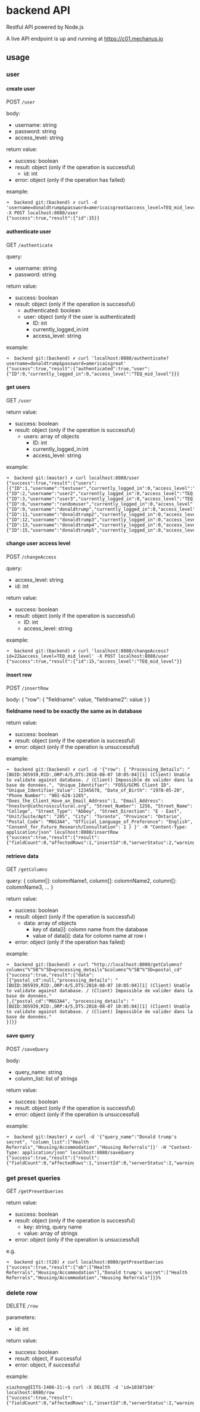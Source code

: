 # backend API
Restful API powered by Node.js

A live API endpoint is up and running at https://c01.mechanus.io

## usage

### user
#### create user
POST `/user`

body:
- username: string
- password: string
- access_level: string

return value:
- success: boolean
- result: object (only if the operation is successful)
  - id: int
- error: object (only if the operation has failed)

example:
```
➜  backend git:(backend) ✗ curl -d 'username=donaldtrump&password=americaisgreat&access_level=TEQ_mid_level' -X POST localhost:8080/user
{"success":true,"result":{"id":15}}
```

#### authenticate user

GET `/authenticate`

query:
- username: string
- password: string

return value:
- success: boolean
- result: object (only if the operation is successful)
  - authenticated: boolean
  - user: object (only if the user is authenticated)
    - ID: int
    - currently_logged_in:int
    - access_level: string

example:
```
➜  backend git:(backend) ✗ curl 'localhost:8080/authenticate?username=donaldtrump&password=americaisgreat'
{"success":true,"result":{"authenticated":true,"user":{"ID":9,"currently_logged_in":0,"access_level":"TEQ_mid_level"}}}
```

#### get users
GET `/user`

return value:
- success: boolean
- result: object (only if the operation is successful)
  - users: array of objects
    - ID: int
    - currently_logged_in:int
    - access_level: string

example:
```
➜  backend git:(master) ✗ curl localhost:8080/user
{"success":true,"result":{"users":[{"ID":1,"username":"testuser","currently_logged_in":0,"access_level":"TEQ_high_level"},{"ID":2,"username":"user2","currently_logged_in":0,"access_level":"TEQ_low_level"},{"ID":3,"username":"user3","currently_logged_in":0,"access_level":"TEQ_low_level"},{"ID":6,"username":"randomuser","currently_logged_in":0,"access_level":"TEQ_mid_level"},{"ID":9,"username":"donaldtrump","currently_logged_in":0,"access_level":"TEQ_mid_level"},{"ID":11,"username":"donaldtrump2","currently_logged_in":0,"access_level":"TEQ_mid_level"},{"ID":12,"username":"donaldtrump3","currently_logged_in":0,"access_level":"TEQ_mid_level"},{"ID":13,"username":"donaldtrump4","currently_logged_in":0,"access_level":"TEQ_mid_level"},{"ID":15,"username":"donaldtrump5","currently_logged_in":0,"access_level":"TEQ_mid_level"}]}}
```

#### change user access level
POST `/changeAccess`

query:
- access_level: string
- id: int

return value:
- success: boolean
- result: object (only if the operation is successful)
  - ID: int
  - access_level: string

example:
```
➜  backend git:(backend) ✗ curl 'localhost:8080/changeAccess?id=22&access_level=TEQ_mid_level' -X POST localhost:8080/user
{"success":true,"result":{"id":15,"access_level":"TEQ_mid_level"}}
```



#### insert row
POST `/insertRow`

body: {
    "row": {
        "fieldname": value,
        "fieldname2": value
    }
}

__fieldname need to be exactly the same as in database__

return value:
- success: boolean
- result: object (only if the operation is successful)
- error: object (only if the operation is unsuccessful)

example:
```
➜  backend git:(backend) ✗ curl -d '{"row": { "Processing_Details": "[BUID:305939,RID:,ORP:4/5,DTS:2018-08-07 10:05:04][1] (Client) Unable to validate against database. / (Client) Impossible de valider dans la base de données.", "Unique_Identifier": "FOSS/GCMS Client ID", "Unique_Identifier_Value": 12345678, "Date_of_Birth": "1978-05-20", "Phone_Number": "902-628-1285", "Does_the_Client_Have_an_Email_Address":1, "Email_Address": "hnestor@cathcrosscultural.org", "Street_Number": 1256, "Street_Name": "College", "Street_Type": "Abbey", "Street_Direction": "E - East", "Unit/Suite/Apt": "205", "City": "Toronto", "Province": "Ontario", "Postal_Code": "M6G3A4", "Official_Language_of_Preference": "English", "Consent_for_Future_Research/Consultation": 1 } }' -H "Content-Type: application/json" localhost:8080/insertRow
{"success":true,"result":{"result":{"fieldCount":0,"affectedRows":1,"insertId":0,"serverStatus":2,"warningCount":0,"message":"","protocol41":true,"changedRows":0}}}%
```

#### retrieve data
GET `/getColumns`

query: {
  column[]: colomnName1,
  column[]: colomnName2,
  column[]: colomnName3,
  ...
}

return value:
- success: boolean
- result: object (only if the operation is successful)
  - data: array of objects
    - key of data[i]: colomn name from the database
    - value of data[i]: data for colomn name at row i
- error: object (only if the operation has failed)

example:
```
➜  backend git:(backend) ✗ curl "http://localhost:8080/getColumns?columns^%^5B^%^5D=processing_details^&columns^%^5B^%^5D=postal_cd" 
{"success":true,"result":{"data":[{"postal_cd":null,"processing_details": "[BUID:305939,RID:,ORP:4/5,DTS:2018-08-07 10:05:04][1] (Client) Unable to validate against database. / (Client) Impossible de valider dans la base de données."
},{"postal_cd":"M6G3A4", "processing_details": "[BUID:305939,RID:,ORP:4/5,DTS:2018-08-07 10:05:04][1] (Client) Unable to validate against database. / (Client) Impossible de valider dans la base de données."
}]}}
```

#### save query
POST `/saveQuery`

body:
- query_name: string
- column_list: list of strings

return value:
- success: boolean
- result: object (only if the operation is successful)
- error: object (only if the operation is unsuccessful)

example:
```
➜  backend git:(master) ✗ curl -d '{"query_name":"Donald trump's secret", "column_list":["Health Referrals","Housing/Accommodation","Housing Referrals"]}' -H "Content-Type: application/json" localhost:8080/saveQuery
{"success":true,"result":{"result":{"fieldCount":0,"affectedRows":1,"insertId":0,"serverStatus":2,"warningCount":0,"message":"","protocol41":true,"changedRows":0}}}
```

### get preset queries
GET `/getPresetQueries`

return value:
- success: boolean
- result: object (only if the operation is successful)
    - key: string, query name
    - value: array of strings
- error: object (only if the operation is unsuccessful)

e.g.

```
➜  backend git:(t28) ✗ curl localhost:8080/getPresetQueries
{"success":true,"result":{"ab":["Health Referrals","Housing/Accommodation"],"Donald trump's secret":["Health Referrals","Housing/Accommodation","Housing Referrals"]}}% 
```

### delete row
DELETE `/row`

parameters:
- id: int

return value:
- success: boolean
- result: object, if successful
- error: object, if successful

example:
```
xiazhong@IITS-I406-21:~$ curl -X DELETE -d 'id=10387104' localhost:8080/row
{"success":true,"result":{"fieldCount":0,"affectedRows":1,"insertId":0,"serverStatus":2,"warningCount":0,"message":"","protocol41":true,"changedRows":0}}
```